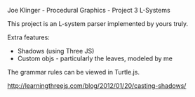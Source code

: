 Joe Klinger - Procedural Graphics - Project 3 L-Systems

This project is an L-system parser implemented by yours truly.

Extra features:
- Shadows (using Three JS)
- Custom objs - particularly the leaves, modeled by me

The grammar rules can be viewed in Turtle.js.

http://learningthreejs.com/blog/2012/01/20/casting-shadows/